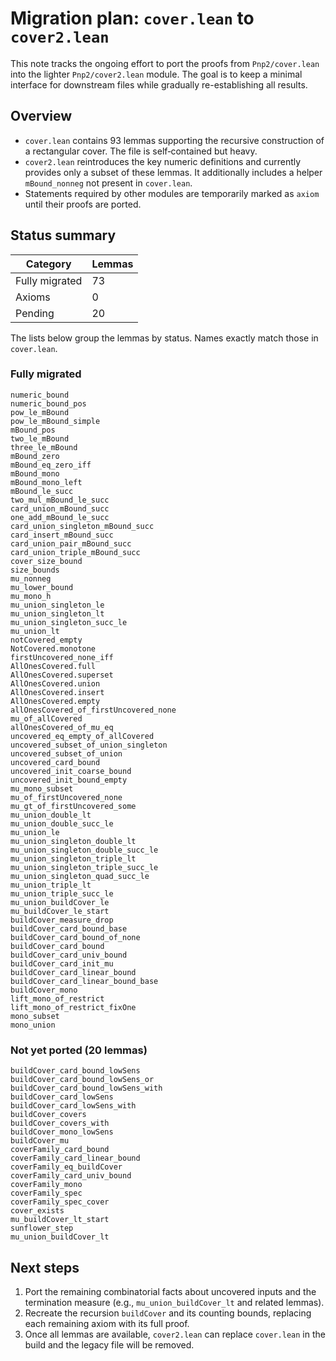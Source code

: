 # Migration plan: `cover.lean` to `cover2.lean`

This note tracks the ongoing effort to port the proofs from `Pnp2/cover.lean`
into the lighter `Pnp2/cover2.lean` module.  The goal is to keep a minimal
interface for downstream files while gradually re-establishing all results.

## Overview

* `cover.lean` contains 93 lemmas supporting the recursive construction of a
  rectangular cover.  The file is self‑contained but heavy.
* `cover2.lean` reintroduces the key numeric definitions and currently provides
  only a subset of these lemmas.  It additionally includes a helper
  `mBound_nonneg` not present in `cover.lean`.
* Statements required by other modules are temporarily marked as `axiom` until
their proofs are ported.

## Status summary

| Category | Lemmas |
|---------|--------|
| Fully migrated | 73 |
| Axioms | 0 |
| Pending | 20 |

The lists below group the lemmas by status.  Names exactly match those in
`cover.lean`.

### Fully migrated

```
numeric_bound
numeric_bound_pos
pow_le_mBound
pow_le_mBound_simple
mBound_pos
two_le_mBound
three_le_mBound
mBound_zero
mBound_eq_zero_iff
mBound_mono
mBound_mono_left
mBound_le_succ
two_mul_mBound_le_succ
card_union_mBound_succ
one_add_mBound_le_succ
card_union_singleton_mBound_succ
card_insert_mBound_succ
card_union_pair_mBound_succ
card_union_triple_mBound_succ
cover_size_bound
size_bounds
mu_nonneg
mu_lower_bound
mu_mono_h
mu_union_singleton_le
mu_union_singleton_lt
mu_union_singleton_succ_le
mu_union_lt
notCovered_empty
NotCovered.monotone
firstUncovered_none_iff
AllOnesCovered.full
AllOnesCovered.superset
AllOnesCovered.union
AllOnesCovered.insert
AllOnesCovered.empty
allOnesCovered_of_firstUncovered_none
mu_of_allCovered
allOnesCovered_of_mu_eq
uncovered_eq_empty_of_allCovered
uncovered_subset_of_union_singleton
uncovered_subset_of_union
uncovered_card_bound
uncovered_init_coarse_bound
uncovered_init_bound_empty
mu_mono_subset
mu_of_firstUncovered_none
mu_gt_of_firstUncovered_some
mu_union_double_lt
mu_union_double_succ_le
mu_union_le
mu_union_singleton_double_lt
mu_union_singleton_double_succ_le
mu_union_singleton_triple_lt
mu_union_singleton_triple_succ_le
mu_union_singleton_quad_succ_le
mu_union_triple_lt
mu_union_triple_succ_le
mu_union_buildCover_le
mu_buildCover_le_start
buildCover_measure_drop
buildCover_card_bound_base
buildCover_card_bound_of_none
buildCover_card_bound
buildCover_card_univ_bound
buildCover_card_init_mu
buildCover_card_linear_bound
buildCover_card_linear_bound_base
buildCover_mono
lift_mono_of_restrict
lift_mono_of_restrict_fixOne
mono_subset
mono_union
```

### Not yet ported (20 lemmas)

```
buildCover_card_bound_lowSens
buildCover_card_bound_lowSens_or
buildCover_card_bound_lowSens_with
buildCover_card_lowSens
buildCover_card_lowSens_with
buildCover_covers
buildCover_covers_with
buildCover_mono_lowSens
buildCover_mu
coverFamily_card_bound
coverFamily_card_linear_bound
coverFamily_eq_buildCover
coverFamily_card_univ_bound
coverFamily_mono
coverFamily_spec
coverFamily_spec_cover
cover_exists
mu_buildCover_lt_start
sunflower_step
mu_union_buildCover_lt
```

## Next steps

1. Port the remaining combinatorial facts about uncovered inputs and the
   termination measure (e.g., `mu_union_buildCover_lt` and related lemmas).
2. Recreate the recursion `buildCover` and its counting bounds,
   replacing each remaining axiom with its full proof.
3. Once all lemmas are available, `cover2.lean` can replace `cover.lean` in the
   build and the legacy file will be removed.
